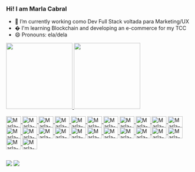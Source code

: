 ### Hi! I am Marla Cabral

- 🔭 I’m currently working como Dev Full Stack voltada para  Marketing/UX
- �  I'm learning Blockchain and developing an e-commerce for my TCC 
- 😄 Pronouns:  ela/dela

<div>
  <a href="https://github.com/marlacabral">
    <img height="180em" src="https://github-readme-stats.vercel.app/api?username=MarlaCabral&show_icons=true&theme=dracula&include_all_commits=true&count_private=true"/>
    <img height="180em" src="https://github-readme-stats.vercel.app/api/top-langs?username=MarlaCabral&layout=compact&langs_count=16&theme=dracula"/>
</div>
  
<div style="display: inline_block"><br>
  <img align="center" alt=Marla-Js" height="30" width="40" src="https://cdn.jsdelivr.net/gh/devicons/devicon/icons/javascript/javascript-original.svg">
  <img align="center" alt=Marla-Ts" height="30" width="40" src="https://cdn.jsdelivr.net/gh/devicons/devicon/icons/typescript/typescript-original.svg">
  <img align="center" alt=Marla-React" height="30" width="40" src="https://cdn.jsdelivr.net/gh/devicons/devicon/icons/react/react-original.svg">
  <img align="center" alt=Marla-HTML" height="30" width="40" src="https://cdn.jsdelivr.net/gh/devicons/devicon/icons/html5/html5-original.svg">
  <img align="center" alt=Marla-CSS" height="30" width="40" src="https://cdn.jsdelivr.net/gh/devicons/devicon/icons/css3/css3-original.svg">
  <img align="center" alt=Marla-Python" height="30" width="40" src="https://cdn.jsdelivr.net/gh/devicons/devicon/icons/python/python-original.svg">
  <img align="center" alt=Marla-Node" height="30" width="40" src="https://cdn.jsdelivr.net/gh/devicons/devicon/icons/nodejs/nodejs-original.svg">
  <img align="center" alt=Marla-Bootstrap" height="30" width="40" src="https://cdn.jsdelivr.net/gh/devicons/devicon/icons/bootstrap/bootstrap-original.svg">
  <img align="center" alt=Marla-Sass" height="30" width="40" src="https://cdn.jsdelivr.net/gh/devicons/devicon/icons/sass/sass-original.svg">
  <img align="center" alt=Marla-Npm" height="30" width="40" src="https://cdn.jsdelivr.net/gh/devicons/devicon/icons/npm/npm-original-wordmark.svg">
  <img align="center" alt=Marla-Yarn" height="30" width="40" src="https://cdn.jsdelivr.net/gh/devicons/devicon/icons/yarn/yarn-original.svg">
  <img align="center" alt=Marla-MongoDB" height="30" width="40" src="https://cdn.jsdelivr.net/gh/devicons/devicon/icons/mongodb/mongodb-original.svg">
  <img align="center" alt=Marla-Heroku" height="30" width="40" src="https://cdn.jsdelivr.net/gh/devicons/devicon/icons/heroku/heroku-original.svg">
  <img align="center" alt=Marla-Heroku" height="30" width="40" src="https://cdn.jsdelivr.net/gh/devicons/devicon/icons/postgresql/postgresql-original.svg">
  <img align="center" alt=Marla-Docker" height="30" width="40" src="https://cdn.jsdelivr.net/gh/devicons/devicon/icons/docker/docker-original.svg">
  <img align="center" alt=Marla-Trello" height="30" width="40" src="https://cdn.jsdelivr.net/gh/devicons/devicon/icons/trello/trello-plain.svg">
  <img align="center" alt=Marla-Prisma" height="30" width="40" src="https://cdn.worldvectorlogo.com/logos/prisma-3.svg">
  <img align="center" alt=Marla-Firebase" height="30" width="40" src="https://cdn.jsdelivr.net/gh/devicons/devicon/icons/firebase/firebase-plain.svg">
  <img align="center" alt=Marla-Rest-API" height="30" width="40" src="https://external-content.duckduckgo.com/iu/?u=https%3A%2F%2Fwww.flaticon.com%2Fbr%2Fpremium-icon%2Ficons%2Fsvg%2F1413%2F1413288.svg&f=1&nofb=1">
  <img align="center" alt=Marla-Marketing" height="30" width="40" src="https://external-content.duckduckgo.com/iu/?u=https%3A%2F%2Fimage.flaticon.com%2Ficons%2Fpng%2F512%2F747%2F747667.png&f=1&nofb=1">
  <img align="center" alt=Marla-UX" height="30" width="40" src="https://external-content.duckduckgo.com/iu/?u=https%3A%2F%2Fimage.flaticon.com%2Ficons%2Fpng%2F512%2F1329%2F1329045.png&f=1&nofb=1">
  <img align="center" alt=Marla-MarketPlace" height="30" width="40" src="https://external-content.duckduckgo.com/iu/?u=https%3A%2F%2Fcdn0.iconfinder.com%2Fdata%2Ficons%2Fdigital-marketing-2-12%2F50%2F161-512.png&f=1&nofb=1">
  <img align="center" alt=Marla-DesingThinking" height="30" width="40" src="https://external-content.duckduckgo.com/iu/?u=https%3A%2F%2Fcdn2.iconfinder.com%2Fdata%2Ficons%2Fux-and-ui-astute-vol-1%2F512%2FDesign_Thinking-512.png&f=1&nofb=1">
  <img align="center" alt=Marla-Discord" height="30" width="40" src="https://external-content.duckduckgo.com/iu/?u=https%3A%2F%2Fvignette.wikia.nocookie.net%2Flogopedia%2Fimages%2F4%2F41%2FDiscord_Inverted_Icon.svg%2Frevision%2Flatest%2Fscale-to-width-down%2F640%3Fcb%3D20170926051023&f=1&nofb=1">
  
##

<div>
  <a href="https://www.linkedin.com/in/marla-cabral-031428124/" tarket="_blank"><img src="https://img.shields.io/badge/LinkedIn-0077B5?style=for-the-badge&logo=linkedin&logoColor=white"></a>
  <a href="mailto:devmarlacabral@gmail.com" ><img src="https://img.shields.io/badge/Gmail-D14836?style=for-the-badge&logo=gmail&logoColor=white"></a>  
</div>

